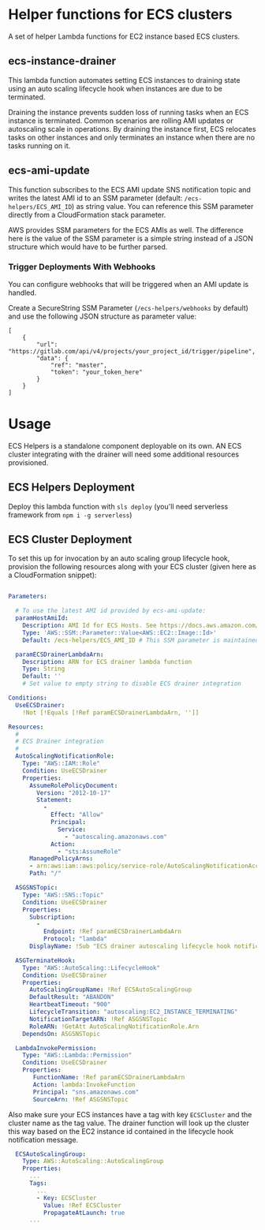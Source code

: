 # Helper functions for ECS clusters

A set of helper Lambda functions for EC2 instance based ECS clusters.
## ecs-instance-drainer

This lambda function automates setting ECS instances to draining state using an auto scaling
lifecycle hook when instances are due to be terminated. 

Draining the instance prevents sudden loss of running tasks when an ECS instance is terminated.
Common scenarios are rolling AMI updates or autoscaling scale in operations. By draining the 
instance first, ECS relocates tasks on other instances and only terminates an instance when there
are no tasks running on it.

## ecs-ami-update

This function subscribes to the ECS AMI update SNS notification topic and writes the latest AMI id to an SSM parameter (default: `/ecs-helpers/ECS_AMI_ID`) as string value. You can reference this SSM parameter directly from a CloudFormation stack parameter.

AWS provides SSM parameters for the ECS AMIs as well. The difference here is the value of the SSM parameter is a simple string instead of a JSON structure which would have to be further parsed.

### Trigger Deployments With Webhooks

You can configure webhooks that will be triggered when an AMI update is handled.

Create a SecureString SSM Parameter (`/ecs-helpers/webhooks` by default) and use the following JSON structure as parameter value:

```json5
[
    {
        "url": "https://gitlab.com/api/v4/projects/your_project_id/trigger/pipeline",
        "data": {
            "ref": "master",
            "token": "your_token_here"
        }
    }
]
```

# Usage

ECS Helpers is a standalone component deployable on its own. AN ECS cluster integrating with the drainer will need some additional resources provisioned. 
## ECS Helpers Deployment

Deploy this lambda function with `sls deploy` (you'll need serverless framework from `npm i -g serverless`)

## ECS Cluster Deployment

To set this up for invocation by an auto scaling group lifecycle hook, provision the following resources along with your ECS cluster (given here as a CloudFormation snippet):

```yaml

Parameters:

  # To use the latest AMI id provided by ecs-ami-update:
  paramHostAmiId:
    Description: AMI Id for ECS Hosts. See https://docs.aws.amazon.com/AmazonECS/latest/developerguide/ecs-optimized_AMI.html
    Type: 'AWS::SSM::Parameter::Value<AWS::EC2::Image::Id>'
    Default: /ecs-helpers/ECS_AMI_ID # This SSM parameter is maintained by ecs-ami-update lambda

  paramECSDrainerLambdaArn:
    Description: ARN for ECS drainer lambda function
    Type: String
    Default: ''
    # Set value to empty string to disable ECS drainer integration

Conditions:
  UseECSDrainer:
    !Not [!Equals [!Ref paramECSDrainerLambdaArn, '']]

Resources:
  #
  # ECS Drainer integration
  #
  AutoScalingNotificationRole:
    Type: "AWS::IAM::Role"
    Condition: UseECSDrainer
    Properties:
      AssumeRolePolicyDocument:
        Version: "2012-10-17"
        Statement:
          -
            Effect: "Allow"
            Principal:
              Service:
                - "autoscaling.amazonaws.com"
            Action:
              - "sts:AssumeRole"
      ManagedPolicyArns:
      - arn:aws:iam::aws:policy/service-role/AutoScalingNotificationAccessRole
      Path: "/"

  ASGSNSTopic:
    Type: "AWS::SNS::Topic"
    Condition: UseECSDrainer
    Properties:
      Subscription:
        -
          Endpoint: !Ref paramECSDrainerLambdaArn
          Protocol: "lambda"
      DisplayName: !Sub "ECS drainer autoscaling lifecycle hook notifications for ${ECSCluster}"

  ASGTerminateHook:
    Type: "AWS::AutoScaling::LifecycleHook"
    Condition: UseECSDrainer
    Properties:
      AutoScalingGroupName: !Ref ECSAutoScalingGroup
      DefaultResult: "ABANDON"
      HeartbeatTimeout: "900"
      LifecycleTransition: "autoscaling:EC2_INSTANCE_TERMINATING"
      NotificationTargetARN: !Ref ASGSNSTopic
      RoleARN: !GetAtt AutoScalingNotificationRole.Arn
    DependsOn: ASGSNSTopic

  LambdaInvokePermission:
    Type: "AWS::Lambda::Permission"
    Condition: UseECSDrainer
    Properties:
       FunctionName: !Ref paramECSDrainerLambdaArn
       Action: lambda:InvokeFunction
       Principal: "sns.amazonaws.com"
       SourceArn: !Ref ASGSNSTopic

```

Also make sure your ECS instances have a tag with key `ECSCluster` and the cluster name as the tag value. The drainer function will look up the cluster this way based on the EC2 instance id contained in the lifecycle hook notification message.

```yaml
  ECSAutoScalingGroup:
    Type: AWS::AutoScaling::AutoScalingGroup
    Properties:
      ...
      Tags:
        ...
        - Key: ECSCluster
          Value: !Ref ECSCluster
          PropagateAtLaunch: true
      ...
```